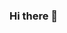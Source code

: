 ### Hi there 👋

<!--
**UbaidaN/UbaidaN** is a ✨ _special_ ✨ repository because its `README.md` (this file) appears on your GitHub profile.

Here are some ideas to get you started:

- 🔭 I’m currently working on my Protfolio
- 🌱 I’m currently learning React
- 👯 I’m looking to collaborate on Open Source
- 🤔 I’m looking for help with Technical Interviews
- 📫 How to reach me: LinkedIn:www.linkedin.com/in/ubaida-abdulai
- 😄 Pronouns: She/Her
- ⚡ Fun fact:I am Happy!
-->
